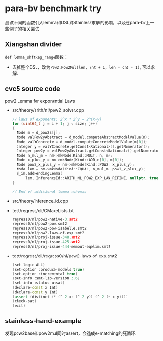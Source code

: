 # para-bv benchmark try

测试不同的函数引入lemma和DSL对Stainless求解的影响，以及在para-bv上一些例子的相关尝试

## Xiangshan divider

`def lemma_shftReg_range`函数：

- 去掉整个DSL，改为`Pow2.Pow2Mul(len, cnt + 1, len - cnt - 1)`, 可以求解.


## cvc5 source code

pow2 Lemma for exponential Laws 

- src/theory/arith/nl/pow2_solver.cpp

  ```cpp
  // laws of exponents: 2^x * 2^y = 2^(x+y)
  for (uint64_t j = i + 1; j < size; j++)
  {
    Node m = d_pow2s[j];
    Node valPow2yAbstract = d_model.computeAbstractModelValue(m);
    Node valYConcrete = d_model.computeConcreteModelValue(m[0]);  
    Integer y = valYConcrete.getConst<Rational>().getNumerator();
    Integer pow2y = valPow2yAbstract.getConst<Rational>().getNumerator();  
    Node n_mul_m = nm->mkNode(Kind::MULT, n, m);
    Node x_plus_y = nm->mkNode(Kind::ADD,n[0], m[0]);
    Node pow2_x_plus_y = nm->mkNode(Kind::POW2, x_plus_y);
    Node lem = nm->mkNode(Kind::EQUAL, n_mul_m, pow2_x_plus_y);
    d_im.addPendingLemma(
        lem, InferenceId::ARITH_NL_POW2_EXP_LAW_REFINE, nullptr, true);
  }

  // End of additional lemma schemas 
  ```

- src/theory/inference_id.cpp
- test/regress/cli/CMakeLists.txt
  
  ```cpp
  regress0/nl/pow2-native-3.smt2
  regress0/nl/pow2-pow.smt2
  regress0/nl/pow2-pow-isabelle.smt2
  regress0/nl/pow2-laws-of-exp.smt2
  regress0/nl/proj-issue-348.smt2
  regress0/nl/proj-issue-425.smt2
  regress0/nl/proj-issue-444-memout-eqelim.smt2
  ```

- test/regress/cli/regress0/nl/pow2-laws-of-exp.smt2

  ```cpp
  (set-logic ALL)
  (set-option :produce-models true)
  (set-option :incremental true)
  (set-info :smt-lib-version 2.6)
  (set-info :status unsat)
  (declare-const x Int)
  (declare-const y Int)
  (assert (distinct (* (^ 2 x) (^ 2 y)) (^ 2 (+ x y))))
  (check-sat)
  (exit)
  ```

## stainless-hand-example

发现pow2base和pow2mul同时assert，会造成e-matching的死循环.

